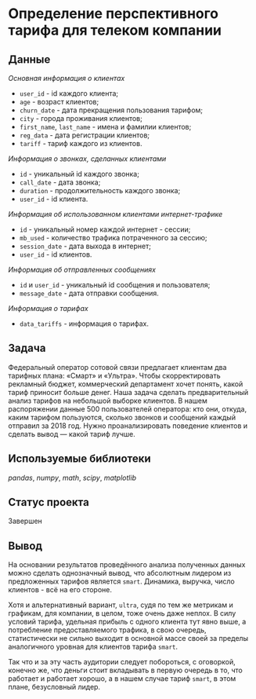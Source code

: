 # Определение перспективного тарифа для телеком компании

## Данные

*Основная информация о клиентах* 

* `user_id` - id каждого клиента;
* `age` - возраст клиентов;
* `churn_date` - дата прекращения пользования тарифом;
* `city` - города проживания клиентов;
* `first_name`, `last_name` - имена и фамилии клиентов;
* `reg_data` - дата регистрации клиентов;
* `tariff` - тариф каждого из клиентов.

*Информация о звонках, сделанных клиентами*

* `id` - уникальный id каждого звонка; 
* `call_date` - дата звонка;
* `duration` - продолжительность каждого звонка;
* `user_id` - id клиента.

*Информация об использованном клиентами интернет-трафике*

* `id` - уникальный номер каждой интернет - сессии; 
* `mb_used` - количество трафика потраченного за сессию;
* `session_date` - дата выхода в интернет;
* `user_id` - id клиентов.

*Информация об отправленных сообщениях*

* `id` и `user_id` - уникальный id сообщения и пользователя;
* `message_date` - дата отправки сообщения. 

*Информация о тарифах*

* `data_tariffs` - информация о тарифах.

## Задача

Федеральный оператор сотовой связи предлагает клиентам два тарифных плана: «Смарт» и «Ультра». Чтобы скорректировать рекламный бюджет, коммерческий департамент хочет понять, какой тариф приносит больше денег.
Наша задача сделать предварительный анализ тарифов на небольшой выборке клиентов. В нашем распоряжении данные 500 пользователей оператора: кто они, откуда, каким тарифом пользуются, сколько звонков и сообщений каждый отправил за 2018 год. Нужно проанализировать поведение клиентов и сделать вывод — какой тариф лучше. 

## Используемые библиотеки
*pandas*, *numpy*, *math*, *scipy*, *matplotlib*

## Статус проекта
Завершен

## Вывод
На основании результатов проведённого анализа полученных данных можно сделать однозначный вывод, что абсолютным лидером из предложенных тарифов является `smart`. Динамика, выручка, число клиентов - всё на его стороне.

Хотя и альтернативный вариант, `ultra`, судя по тем же метрикам и графикам, для компании, в целом, тоже очень даже неплох. В силу условий тарифа, удельная прибыль с одного клиента тут явно выше, а потребление предоставляемого трафика, в свою очередь, статистически не сильно выходит в основной массе своей за пределы аналогичного уровная для клиентов тарифа `smart`.

Так что и за эту часть аудитории следует побороться, с оговоркой, конечно же, что деньги стоит вкладывать в первую очередь в то, что работает и работает хорошо, а в нашем случае тариф `smart`, в этом плане, безусловный лидер.
